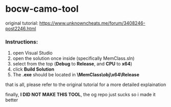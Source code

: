 # bocw-camo-tool
original tutorial: https://www.unknowncheats.me/forum/3408246-post2246.html

### Instructions:

1. open Visual Studio
2. open the solution once inside (specifically MemClass.sln)
3. select from the top (**Debug** to **Release**, and **CPU** to **x64**)
4. click **Build Solution**
5. The **.exe** should be located in **\MemClass\obj\x64\Release**

that is all, please refer to the original tutorial for a more detailed explaination

finally, **I DID NOT MAKE THIS TOOL**, the og repo just sucks so i made it better
